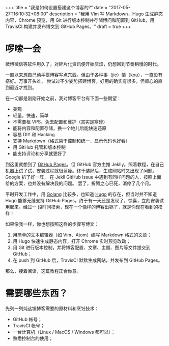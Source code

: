 +++
title = "我是如何设置搭建这个博客的?"
date = "2017-05-27T16:10:32+08:00"
description = "我用 Vim 写 Markdown，Hugo 生成静态内容，Chrome 预览，用 Git 进行版本控制并存储博问和配置到 GitHub，用 TravisCI 构建并发布博文到 GitHub Pages。"
draft = true
+++

# 啰嗦一会
微博微信等软件用久了，对碎片化资讯便开始厌烦，仍想回到节奏稍慢的时代。

一直以来想自己动手搭博客写点东西。但由于各种事（jie）情（kou），一直没有搭好。万事开头难，
尝试过不少姿势搭建博客，好用的确实有很多，但顺心的直到最近才找到。

在一切都是刚刚开始之前，我对博客平台有下面一些期望：

* 美观
* 轻量，快速，简单
* 不需要租 VPS，免去配置和维护（其实是寒碜）
* 能将内容和配置存储，换一个地儿后能快速还原
* 容易 DIY 和 Hacking
* 支持 Markdown（格式易于控制和统一，显示代码也好看）
* 用 GitHub 托管和版本控制
* 能支持评论和分享就更好了

到这里就想到了 [GitHub Pages][gh-pages]，但 GitHub 官方主推 Jeklly。照着教程，在自己
机器上试了试，安装过程就很蓝瘦。终于装好后，生成网站时又出现了问题。Google 扒了好一阵，
在 Jekll GitHub Issue 中遇到有同样问题的人，按照上面给的方案，也并没有解决我的问题。
罢了，折腾之心已死，消停了几个月。

平时开发工作中，用 [Golang][go] 比较多，也知道 [Hugo][hugo] 的存在，但当时并不知道
Hugo 能够无缝支持 GitHub Pages。终于有一天还是发现了，惊喜，立刻安装试用起来。经过一
段时间摸索，现在一个像样的博客出锅了，就是你现在看到的模样！

如果像我一样，你也想按照这样的步骤写博文：

1. 用简单的文本编辑器（如 Vim、Atom）编写 Markdown 格式的文章；
2. 用 Hugo 快速生成静态内容，打开 Chrome 实时预览改动；
3. 用 Git 进行版本控制，并将博客配置、文章、主题、图片等文件提交到 GitHub；
4. 在 push 到 GitHub 后，TravisCI 默默生成网站，并发布到 GitHub Pages。

那么，接着阅读，这篇教程正合你意。


# 需要哪些东西？
先列一列炖这锅博客需要的原材料和烹饪技术：

* GitHub 帐号；
* TravisCI 帐号；
* 一台计算机（Linux / MacOS / Windows 都可以）；
* 熟悉控制台的使用；

[gh-pages]: https://pages.github.com/
[go]: https://golang.org/
[hugo]: https://gohugo.io
